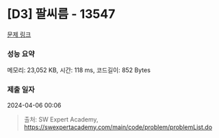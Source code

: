 # [D3] 팔씨름 - 13547 

[문제 링크](https://swexpertacademy.com/main/code/problem/problemDetail.do?contestProbId=AX6PP9G6p1sDFAS9) 

### 성능 요약

메모리: 23,052 KB, 시간: 118 ms, 코드길이: 852 Bytes

### 제출 일자

2024-04-06 00:06



> 출처: SW Expert Academy, https://swexpertacademy.com/main/code/problem/problemList.do